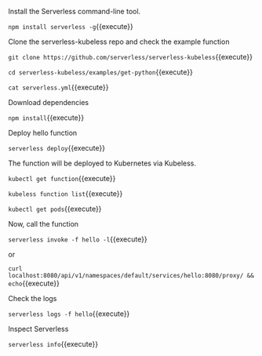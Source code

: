 Install the Serverless command-line tool.

`npm install serverless -g`{{execute}}

Clone the serverless-kubeless repo and check the example function

`git clone https://github.com/serverless/serverless-kubeless`{{execute}}

`cd serverless-kubeless/examples/get-python`{{execute}}

`cat serverless.yml`{{execute}}

Download dependencies

`npm install`{{execute}}

Deploy hello function

`serverless deploy`{{execute}}

The function will be deployed to Kubernetes via Kubeless.

`kubectl get function`{{execute}}

`kubeless function list`{{execute}}

`kubectl get pods`{{execute}}

Now, call the function

`serverless invoke -f hello -l`{{execute}}

or

`curl localhost:8080/api/v1/namespaces/default/services/hello:8080/proxy/ && echo`{{execute}}

Check the logs

`serverless logs -f hello`{{execute}}

Inspect Serverless

`serverless info`{{execute}}
